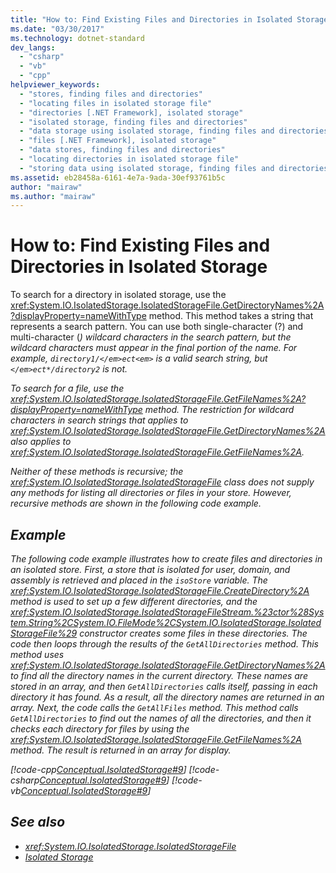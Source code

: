 ```yaml
---
title: "How to: Find Existing Files and Directories in Isolated Storage"
ms.date: "03/30/2017"
ms.technology: dotnet-standard
dev_langs: 
  - "csharp"
  - "vb"
  - "cpp"
helpviewer_keywords: 
  - "stores, finding files and directories"
  - "locating files in isolated storage file"
  - "directories [.NET Framework], isolated storage"
  - "isolated storage, finding files and directories"
  - "data storage using isolated storage, finding files and directories"
  - "files [.NET Framework], isolated storage"
  - "data stores, finding files and directories"
  - "locating directories in isolated storage file"
  - "storing data using isolated storage, finding files and directories"
ms.assetid: eb28458a-6161-4e7a-9ada-30ef93761b5c
author: "mairaw"
ms.author: "mairaw"
---
```

# How to: Find Existing Files and Directories in Isolated Storage
To search for a directory in isolated storage, use the <xref:System.IO.IsolatedStorage.IsolatedStorageFile.GetDirectoryNames%2A?displayProperty=nameWithType> method. This method takes a string that represents a search pattern. You can use both single-character (?) and multi-character (<em>) wildcard characters in the search pattern, but the wildcard characters must appear in the final portion of the name. For example, `directory1/</em>ect<em>` is a valid search string, but `</em>ect*/directory2` is not.  
  
 To search for a file, use the <xref:System.IO.IsolatedStorage.IsolatedStorageFile.GetFileNames%2A?displayProperty=nameWithType> method. The restriction for wildcard characters in search strings that applies to <xref:System.IO.IsolatedStorage.IsolatedStorageFile.GetDirectoryNames%2A> also applies to <xref:System.IO.IsolatedStorage.IsolatedStorageFile.GetFileNames%2A>.  
  
 Neither of these methods is recursive; the <xref:System.IO.IsolatedStorage.IsolatedStorageFile> class does not supply any methods for listing all directories or files in your store. However, recursive methods are shown in the following code example.  
  
## Example  
 The following code example illustrates how to create files and directories in an isolated store. First, a store that is isolated for user, domain, and assembly is retrieved and placed in the `isoStore` variable. The <xref:System.IO.IsolatedStorage.IsolatedStorageFile.CreateDirectory%2A> method is used to set up a few different directories, and the <xref:System.IO.IsolatedStorage.IsolatedStorageFileStream.%23ctor%28System.String%2CSystem.IO.FileMode%2CSystem.IO.IsolatedStorage.IsolatedStorageFile%29> constructor creates some files in these directories. The code then loops through the results of the `GetAllDirectories` method. This method uses <xref:System.IO.IsolatedStorage.IsolatedStorageFile.GetDirectoryNames%2A> to find all the directory names in the current directory. These names are stored in an array, and then `GetAllDirectories` calls itself, passing in each directory it has found. As a result, all the directory names are returned in an array. Next, the code calls the `GetAllFiles` method. This method calls `GetAllDirectories` to find out the names of all the directories, and then it checks each directory for files by using the <xref:System.IO.IsolatedStorage.IsolatedStorageFile.GetFileNames%2A> method. The result is returned in an array for display.  
  
 [!code-cpp[Conceptual.IsolatedStorage#9](../../../samples/snippets/cpp/VS_Snippets_CLR/conceptual.isolatedstorage/cpp/source8.cpp#9)]
 [!code-csharp[Conceptual.IsolatedStorage#9](../../../samples/snippets/csharp/VS_Snippets_CLR/conceptual.isolatedstorage/cs/source8.cs#9)]
 [!code-vb[Conceptual.IsolatedStorage#9](../../../samples/snippets/visualbasic/VS_Snippets_CLR/conceptual.isolatedstorage/vb/source8.vb#9)]  
  
## See also

- <xref:System.IO.IsolatedStorage.IsolatedStorageFile>  
- [Isolated Storage](../../../docs/standard/io/isolated-storage.md)
